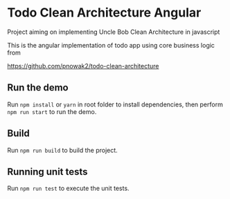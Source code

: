 # Todo Clean Architecture Angular

Project aiming on implementing Uncle Bob Clean Architecture in javascript

This is the angular implementation of todo app using core business logic from

https://github.com/pnowak2/todo-clean-architecture

## Run the demo

Run `npm install` or `yarn` in root folder to install dependencies, then perform `npm run start` to run the demo.

## Build

Run `npm run build` to build the project.

## Running unit tests

Run `npm run test` to execute the unit tests.
